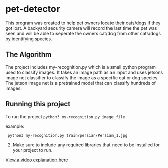 # pet-detector

 This program was created to help pet owners locate their cats/dogs if they got lost. A backyard security camera will record the last time the pet was seen and will be able to seperate the owners cat/dog from other cats/dogs by identifying species.

## The Algorithm

The project includes my-recognition.py which is a small python program used to classify images. It takes an image path as an input and uses jetsons image net classifier to classify the image as a specific cat or dog species. The jetson image net is a pretrained model that can classify hundreds of images.

## Running this project

To run the project
`python3 my-recognition.py image_file`

example:

` python3 my-recognition.py train/persian/Persian_1.jpg`


2. Make sure to include any required libraries that need to be installed for your project to run.

[View a video explanation here](https://youtu.be/Rf-SNP1QJ8w)
